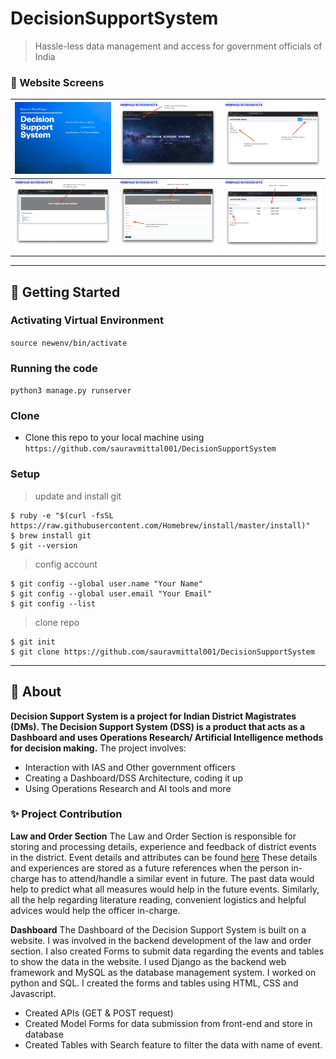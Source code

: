 # DecisionSupportSystem

> Hassle-less data management and access for government officials of India

### 🌟 Website Screens

|  ![alt text](https://github.com/sauravmittal001/DecisionSupportSystem/blob/master/img/screenshot6.jpg)  |  ![alt text](https://github.com/sauravmittal001/DecisionSupportSystem/blob/master/img/screenshot1.jpg)  |  ![alt text](https://github.com/sauravmittal001/DecisionSupportSystem/blob/master/img/screenshot2.jpg)  |
| ----------- | ----------- | ----------- |
| ![alt text](https://github.com/sauravmittal001/DecisionSupportSystem/blob/master/img/screenshot3.jpg) | ![alt text](https://github.com/sauravmittal001/DecisionSupportSystem/blob/master/img/screenshot4.jpg) | ![alt text](https://github.com/sauravmittal001/DecisionSupportSystem/blob/master/img/screenshot5.jpg) |

---

## 🚀 Getting Started

### Activating Virtual Environment 
`source newenv/bin/activate`

### Running the code 
`python3 manage.py runserver`

### Clone

- Clone this repo to your local machine using `https://github.com/sauravmittal001/DecisionSupportSystem`

### Setup

> update and install git

```shell
$ ruby -e "$(curl -fsSL https://raw.githubusercontent.com/Homebrew/install/master/install)"
$ brew install git
$ git --version
```

> config account

```shell
$ git config --global user.name "Your Name"
$ git config --global user.email "Your Email"
$ git config --list
```

> clone repo

```shell
$ git init
$ git clone https://github.com/sauravmittal001/DecisionSupportSystem
```

---
## 📃 About

 **Decision Support System is a project for Indian District Magistrates (DMs). The Decision Support System (DSS) is a product that acts as a Dashboard and uses Operations Research/ Artificial Intelligence methods for decision making.**
 The project involves:
- Interaction with IAS and Other government officers
- Creating a Dashboard/DSS Architecture, coding it up
- Using Operations Research and AI tools and more

### ✨ Project Contribution

**Law and Order Section**
The Law and Order Section is responsible for storing and processing details, experience and feedback of district events in the district. Event details and attributes can be found [here](https://github.com/sauravmittal001/DecisionSupportSystem/blob/master/DSS_Law_and_Order_Attributes.pdf)
These details and experiences are stored as a future references when the person in-charge has to attend/handle a similar event in future. The past data would help to predict what all measures would help in the future events.
Similarly, all the help regarding literature reading, convenient logistics and helpful advices would help the officer in-charge.

**Dashboard**
The Dashboard of the Decision Support System is built on a website. I was involved in the backend development of the law and order section. I also created Forms to submit data regarding the events and tables to show the data in the website.
I used Django as the backend web framework and MySQL as the database management system. I worked on python and SQL. I created the forms and tables using HTML, CSS and Javascript.
- Created APIs (GET & POST request)
- Created Model Forms for data submission from front-end and store in database
- Created Tables with Search feature to filter the data with name of event.
